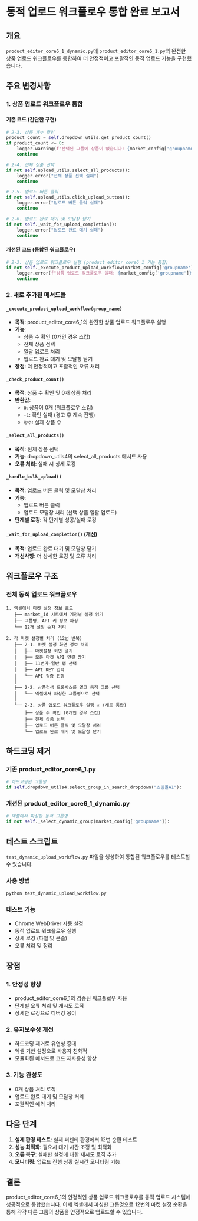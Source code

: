 # 동적 업로드 워크플로우 통합 완료 보고서

## 개요

`product_editor_core6_1_dynamic.py`에 `product_editor_core6_1.py`의 완전한 상품 업로드 워크플로우를 통합하여 더 안정적이고 포괄적인 동적 업로드 기능을 구현했습니다.

## 주요 변경사항

### 1. 상품 업로드 워크플로우 통합

#### 기존 코드 (간단한 구현)
```python
# 2-3. 상품 개수 확인
product_count = self.dropdown_utils.get_product_count()
if product_count <= 0:
    logger.warning(f"선택된 그룹에 상품이 없습니다: {market_config['groupname']}")
    continue

# 2-4. 전체 상품 선택
if not self.upload_utils.select_all_products():
    logger.error("전체 상품 선택 실패")
    continue

# 2-5. 업로드 버튼 클릭
if not self.upload_utils.click_upload_button():
    logger.error("업로드 버튼 클릭 실패")
    continue

# 2-6. 업로드 완료 대기 및 모달창 닫기
if not self._wait_for_upload_completion():
    logger.error("업로드 완료 대기 실패")
    continue
```

#### 개선된 코드 (통합된 워크플로우)
```python
# 2-3. 상품 업로드 워크플로우 실행 (product_editor_core6_1 기능 통합)
if not self._execute_product_upload_workflow(market_config['groupname']):
    logger.error(f"상품 업로드 워크플로우 실패: {market_config['groupname']}")
    continue
```

### 2. 새로 추가된 메서드들

#### `_execute_product_upload_workflow(group_name)`
- **목적**: product_editor_core6_1의 완전한 상품 업로드 워크플로우 실행
- **기능**:
  - 상품 수 확인 (0개인 경우 스킵)
  - 전체 상품 선택
  - 일괄 업로드 처리
  - 업로드 완료 대기 및 모달창 닫기
- **장점**: 더 안정적이고 포괄적인 오류 처리

#### `_check_product_count()`
- **목적**: 상품 수 확인 및 0개 상품 처리
- **반환값**: 
  - `0`: 상품이 0개 (워크플로우 스킵)
  - `-1`: 확인 실패 (경고 후 계속 진행)
  - `양수`: 실제 상품 수

#### `_select_all_products()`
- **목적**: 전체 상품 선택
- **기능**: dropdown_utils4의 select_all_products 메서드 사용
- **오류 처리**: 실패 시 상세 로깅

#### `_handle_bulk_upload()`
- **목적**: 업로드 버튼 클릭 및 모달창 처리
- **기능**:
  - 업로드 버튼 클릭
  - 업로드 모달창 처리 (선택 상품 일괄 업로드)
- **단계별 로깅**: 각 단계별 성공/실패 로깅

#### `_wait_for_upload_completion()` (개선)
- **목적**: 업로드 완료 대기 및 모달창 닫기
- **개선사항**: 더 상세한 로깅 및 오류 처리

## 워크플로우 구조

### 전체 동적 업로드 워크플로우

```
1. 엑셀에서 마켓 설정 정보 로드
   ├── market_id 시트에서 계정별 설정 읽기
   ├── 그룹명, API 키 정보 파싱
   └── 12개 설정 순차 처리

2. 각 마켓 설정별 처리 (12번 반복)
   ├── 2-1. 마켓 설정 화면 정보 처리
   │   ├── 마켓설정 화면 열기
   │   ├── 모든 마켓 API 연결 끊기
   │   ├── 11번가-일반 탭 선택
   │   ├── API KEY 입력
   │   └── API 검증 진행
   │
   ├── 2-2. 상품검색 드롭박스를 열고 동적 그룹 선택
   │   └── 엑셀에서 파싱한 그룹명으로 선택
   │
   └── 2-3. 상품 업로드 워크플로우 실행 ⭐ (새로 통합)
       ├── 상품 수 확인 (0개인 경우 스킵)
       ├── 전체 상품 선택
       ├── 업로드 버튼 클릭 및 모달창 처리
       └── 업로드 완료 대기 및 모달창 닫기
```

## 하드코딩 제거

### 기존 product_editor_core6_1.py
```python
# 하드코딩된 그룹명
if self.dropdown_utils4.select_group_in_search_dropdown("쇼핑몰A1"):
```

### 개선된 product_editor_core6_1_dynamic.py
```python
# 엑셀에서 파싱한 동적 그룹명
if not self._select_dynamic_group(market_config['groupname']):
```

## 테스트 스크립트

`test_dynamic_upload_workflow.py` 파일을 생성하여 통합된 워크플로우를 테스트할 수 있습니다.

### 사용 방법
```bash
python test_dynamic_upload_workflow.py
```

### 테스트 기능
- Chrome WebDriver 자동 설정
- 동적 업로드 워크플로우 실행
- 상세 로깅 (파일 및 콘솔)
- 오류 처리 및 정리

## 장점

### 1. 안정성 향상
- product_editor_core6_1의 검증된 워크플로우 사용
- 단계별 오류 처리 및 재시도 로직
- 상세한 로깅으로 디버깅 용이

### 2. 유지보수성 개선
- 하드코딩 제거로 유연성 증대
- 엑셀 기반 설정으로 사용자 친화적
- 모듈화된 메서드로 코드 재사용성 향상

### 3. 기능 완성도
- 0개 상품 처리 로직
- 업로드 완료 대기 및 모달창 처리
- 포괄적인 예외 처리

## 다음 단계

1. **실제 환경 테스트**: 실제 퍼센티 환경에서 12번 순환 테스트
2. **성능 최적화**: 필요시 대기 시간 조정 및 최적화
3. **오류 복구**: 실패한 설정에 대한 재시도 로직 추가
4. **모니터링**: 업로드 진행 상황 실시간 모니터링 기능

## 결론

product_editor_core6_1의 안정적인 상품 업로드 워크플로우를 동적 업로드 시스템에 성공적으로 통합했습니다. 이제 엑셀에서 파싱한 그룹명으로 12번의 마켓 설정 순환을 통해 각각 다른 그룹의 상품을 안정적으로 업로드할 수 있습니다.